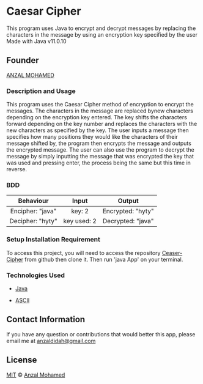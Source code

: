 # Caesar Cipher
This program uses Java to encrypt and decrypt messages by replacing the characters in the message by using an encryption key specified by the user
Made with Java v11.0.10 

## Founder

[ANZAL MOHAMED](https://github.com/anzalmohamed)


### Description and Usage
This program uses the Caesar Cipher method of encryption to encrypt the messages. The characters in the message are replaced bynew characters depending on the encryption key entered. The key shifts the characters forward depending on the key number and replaces the characters with the new characters as specified by the key. The user inputs a message then specifies how many positions they would like the characters of their message shifted by, the program then encrypts the message and outputs the encrypted message. The user can also use the program to decrypt the message by simply inputting the message that was encrypted the key that was used and pressing enter, the process being the same but this time in reverse.

### BDD
|Behaviour	         |Input	             |Output              |
|:------------------:|:-----------------:|:------------------:|
|Encipher:  "java"   |key: 2        |Encrypted: "hyty"  |
|Decipher: "hyty"    |key used:  2      |Decrypted: "java"  |


### Setup Installation Requirement
To access this project, you will need to access the repository [Ceaser-Cipher](https://github.com/anzalmohamed/Ceasar-Cipher) from github then clone it. Then run 'java App' on your terminal.

### Technologies Used
* [Java]()

* [ASCII]()

## Contact Information 

If you have any question or contributions that would better this app, please email me at [anzaldidah@gmail.com]()

## License
[MIT]() © [Anzal Mohamed](https://github.com/anzalmohamed)
